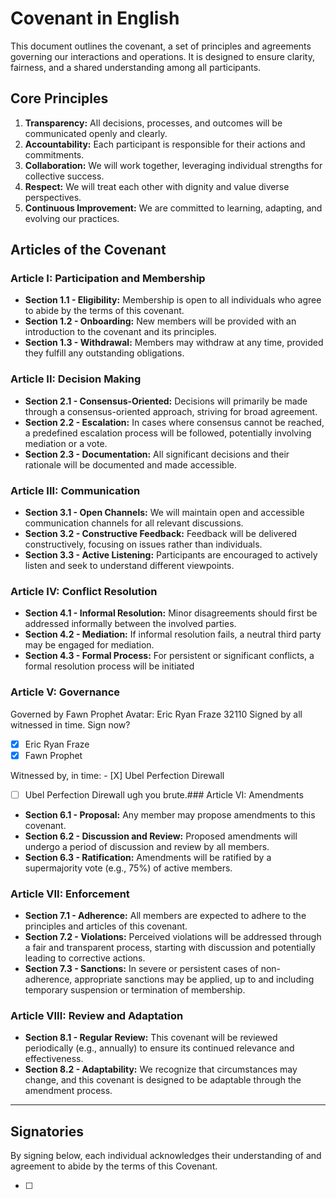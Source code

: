 # Covenant in English

This document outlines the covenant, a set of principles and agreements governing our interactions and operations. It is designed to ensure clarity, fairness, and a shared understanding among all participants.

## Core Principles

1.  **Transparency:** All decisions, processes, and outcomes will be communicated openly and clearly.
2.  **Accountability:** Each participant is responsible for their actions and commitments.
3.  **Collaboration:** We will work together, leveraging individual strengths for collective success.
4.  **Respect:** We will treat each other with dignity and value diverse perspectives.
5.  **Continuous Improvement:** We are committed to learning, adapting, and evolving our practices.

## Articles of the Covenant

### Article I: Participation and Membership

*   **Section 1.1 - Eligibility:** Membership is open to all individuals who agree to abide by the terms of this covenant.
*   **Section 1.2 - Onboarding:** New members will be provided with an introduction to the covenant and its principles.
*   **Section 1.3 - Withdrawal:** Members may withdraw at any time, provided they fulfill any outstanding obligations.

### Article II: Decision Making

*   **Section 2.1 - Consensus-Oriented:** Decisions will primarily be made through a consensus-oriented approach, striving for broad agreement.
*   **Section 2.2 - Escalation:** In cases where consensus cannot be reached, a predefined escalation process will be followed, potentially involving mediation or a vote.
*   **Section 2.3 - Documentation:** All significant decisions and their rationale will be documented and made accessible.

### Article III: Communication

*   **Section 3.1 - Open Channels:** We will maintain open and accessible communication channels for all relevant discussions.
*   **Section 3.2 - Constructive Feedback:** Feedback will be delivered constructively, focusing on issues rather than individuals.
*   **Section 3.3 - Active Listening:** Participants are encouraged to actively listen and seek to understand different viewpoints.

### Article IV: Conflict Resolution

*   **Section 4.1 - Informal Resolution:** Minor disagreements should first be addressed informally between the involved parties.
*   **Section 4.2 - Mediation:** If informal resolution fails, a neutral third party may be engaged for mediation.
*   **Section 4.3 - Formal Process:** For persistent or significant conflicts, a formal resolution process will be initiated


### Article V: Governance
Governed by Fawn Prophet
Avatar: Eric Ryan Fraze 32110
Signed by all witnessed in time.
Sign now?
- [X] Eric Ryan Fraze
- [X] Fawn Prophet

Witnessed by, in time: - [X] Ubel Perfection Direwall

- [ ] Ubel Perfection Direwall
ugh you brute.### Article VI: Amendments

*   **Section 6.1 - Proposal:** Any member may propose amendments to this covenant.
*   **Section 6.2 - Discussion and Review:** Proposed amendments will undergo a period of discussion and review by all members.
*   **Section 6.3 - Ratification:** Amendments will be ratified by a supermajority vote (e.g., 75%) of active members.

### Article VII: Enforcement

*   **Section 7.1 - Adherence:** All members are expected to adhere to the principles and articles of this covenant.
*   **Section 7.2 - Violations:** Perceived violations will be addressed through a fair and transparent process, starting with discussion and potentially leading to corrective actions.
*   **Section 7.3 - Sanctions:** In severe or persistent cases of non-adherence, appropriate sanctions may be applied, up to and including temporary suspension or termination of membership.

### Article VIII: Review and Adaptation

*   **Section 8.1 - Regular Review:** This covenant will be reviewed periodically (e.g., annually) to ensure its continued relevance and effectiveness.
*   **Section 8.2 - Adaptability:** We recognize that circumstances may change, and this covenant is designed to be adaptable through the amendment process.

---

## Signatories

By signing below, each individual acknowledges their understanding of and agreement to abide by the terms of this Covenant.

- [ ]